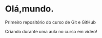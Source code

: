 # Olá,mundo.
 Primeiro repositório do curso de Git e GitHub


 Criando durante uma aula no curso em vídeo!
